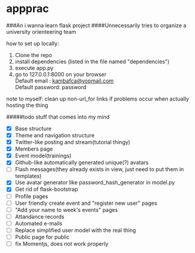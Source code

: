 # appprac
###An i wanna learn flask project
####Unnecessarily tries to organize a university orienteering team

how to set up locally:  
1) Clone the repo  
2) install dependencies (listed in the file named "dependencies")  
3) execute app.py  
4) go to 127.0.0.1:8000 on your browser  
Default email   : kambafca@yopmail.com  
Default password: password  


note to myself: clean up non-url_for links if problems occur when actually hosting the thing  

#####todo stuff that comes into my mind
- [x] Base structure
- [x] Theme and navigation structure
- [x] Twitter-like posting and stream(tutorial thingy)
- [x] Members page
- [x] Event model(trainings)
- [x] Github-like automatically generated unique(?) avatars
- [ ] Flash messages(they already exists in view, just need to put them in templates)
- [x] Use avatar generator like password_hash_generator in model.py
- [x] Get rid of flask-bootstrap
- [ ] Profile pages
- [ ] User friendly create event and "register new user" pages
- [ ] "Add your name to week's events" pages
- [ ] Attandance records
- [ ] Automated e-mails
- [ ] Replace simplified user model with the real thing
- [ ] Public page for public
- [ ] fix Momentjs, does not work properly
